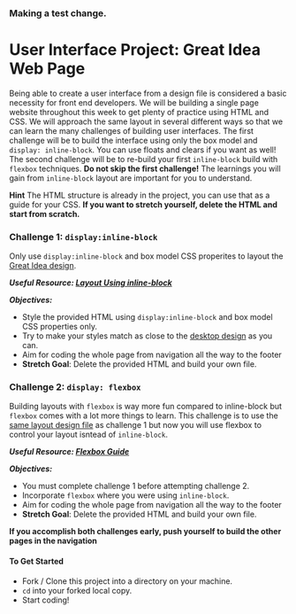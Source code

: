 ### Making a test change.

# User Interface Project: Great Idea Web Page

Being able to create a user interface from a design file is considered a basic necessity for front end developers. We will be building a single page website throughout this week to get plenty of practice using HTML and CSS.  We will approach the same layout in several different ways so that we can learn the many challenges of building user interfaces.  The first challenge will be to build the interface using only the box model and `display: inline-block`.  You can use floats and clears if you want as well! The second challenge will be to re-build your first `inline-block` build with `flexbox` techniques.  **Do not skip the first challenge!**  The learnings you will gain from `inline-block` layout are important for you to understand.

**Hint**
The HTML structure is already in the project, you can use that as a guide for your CSS. **If you want to stretch yourself, delete the HTML and start from scratch.**

### Challenge 1: `display:inline-block`
Only use `display:inline-block` and box model CSS properites to layout the [Great Idea design](design-files/desktop.jpg).

***Useful Resource: [Layout Using inline-block](http://learnlayout.com/inline-block-layout.html)***

***Objectives:*** 
- Style the provided HTML using `display:inline-block` and box model CSS properties only. 
- Try to make your styles match as close to the [desktop design](design-files/desktop.jpg) as you can.
- Aim for coding the whole page from navigation all the way to the footer
- **Stretch Goal**: Delete the provided HTML and build your own file.

### Challenge 2: `display: flexbox`
Building layouts with `flexbox` is way more fun compared to inline-block but `flexbox` comes with a lot more things to learn.  This challenge is to use the [same layout design file](design-files/desktop.jpg) as challenge 1 but now you will use flexbox to control your layout isntead of `inline-block`.

***Useful Resource: [Flexbox Guide](https://css-tricks.com/snippets/css/a-guide-to-flexbox/)***

***Objectives:***
- You must complete challenge 1 before attempting challenge 2.
- Incorporate `flexbox` where you were using `inline-block`.
- Aim for coding the whole page from navigation all the way to the footer
- **Stretch Goal**: Delete the provided HTML and build your own file.

**If you accomplish both challenges early, push yourself to build the other pages in the navigation**

#### To Get Started
* Fork / Clone this project into a directory on your machine.
* `cd` into your forked local copy.
* Start coding!